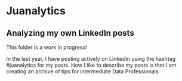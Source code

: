 # Juanalytics
## Analyzing my own LinkedIn posts

This folder is a work in progress!

In the last year, I have posting actively on LinkedIn using the hashtag #juanalytics for my posts. 
How I like to describe my posts is that I am creating an archive of tips for intermediate Data Professionals. 
